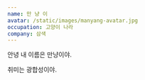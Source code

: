 ```yaml
---
name: 만 냥 이
avatar: /static/images/manyang-avatar.jpg
occupation: 고양이 나라
company: 삼색
---
```


안녕 내 이름은 만냥이야.

취미는 광합성이야.
